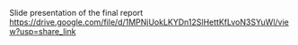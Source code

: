 Slide presentation of the final report
https://drive.google.com/file/d/1MPNjUokLKYDn12SlHettKfLvoN3SYuWl/view?usp=share_link
